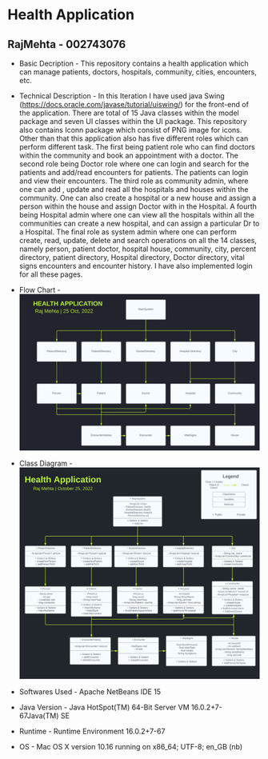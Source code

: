 # Health Application
## RajMehta - 002743076

* Basic Decription - This repository contains a health application which can manage patients, doctors, hospitals, community, cities, encounters, etc. 

* Technical Description - In this Iteration I have used java Swing (https://docs.oracle.com/javase/tutorial/uiswing/) for the front-end of the application. There are total of 15 Java classes within the model package and seven UI classes within the UI package. This repository also contains Iconn package which consist of PNG image for icons. Other than that this application also has five different roles which can perform different task. The first being patient role who can find doctors within the community and book an appointment with a doctor. The second role being Doctor role where one can login and search for the patients and add/read encounters for patients. The patients can login and view their encounters. The third role as community admin, where one can add , update and read all the hospitals and houses within the community. One can also create a hospital or a new house and assign a person within the house and assign Doctor with in the Hospital. A fourth being Hospital admin where one can view all the hospitals within all the communities can create a new hospital, and can assign a particular Dr to a Hospital. The final role as system admin where one can perform create, read, update, delete and search operations on all the 14 classes, namely person, patient doctor, hospital house, community, city, percent directory, patient directory, Hospital directory, Doctor directory, vital signs encounters and encounter history. I have also implemented login for all these pages.

* Flow Chart - 
![Flow Chart](classdiagram/HealthApplication_FlowChart.png)

* Class Diagram - 
![Class Diagram](classdiagram/HealthApplication_ClassDiagram.png)

* Softwares Used -  Apache NetBeans IDE 15
* Java Version - Java HotSpot(TM) 64-Bit Server VM 16.0.2+7-67Java(TM) SE 
* Runtime - Runtime Environment 16.0.2+7-67
* OS - Mac OS X version 10.16 running on x86_64; UTF-8; en_GB (nb)
